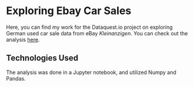 # Exploring Ebay Car Sales
Here, you can find my work for the Dataquest.io project on exploring German used car sale data from eBay *Kleinanzigen*. You can check out the analysis [here](http://logan-cooper.com/Exploring-Ebay-Car-Sales/).

## Technologies Used
The analysis was done in a Jupyter notebook, and utilized Numpy and Pandas.
